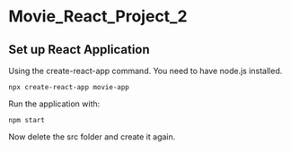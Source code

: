 # Movie_React_Project_2

## Set up React Application

Using the create-react-app command. You need to have node.js installed.

```
npx create-react-app movie-app
```

Run the application with:

```
npm start
```

Now delete the src folder and create it again.

